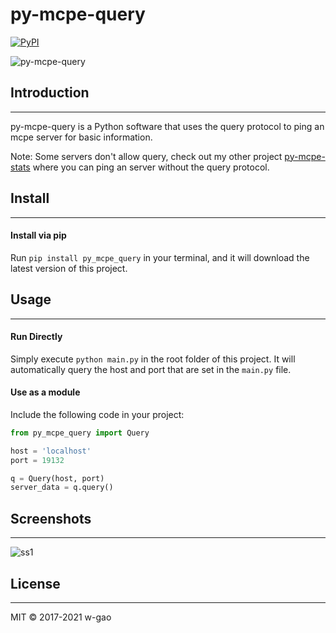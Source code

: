 # py-mcpe-query

[![PyPI](https://img.shields.io/pypi/v/py_mcpe_query.svg)](https://pypi.python.org/pypi/py_mcpe_query/)

![py-mcpe-query](https://github.com/w-gao/py-mcpe-query/blob/master/images/logo.png)

## Introduction
------------
py-mcpe-query is a Python software that uses the query protocol to ping an mcpe server for basic information.

Note: Some servers don't allow query, check out my other project [py-mcpe-stats](https://github.com/w-gao/py-mcpe-stats) where you can ping an server without the query protocol.

## Install
-------

#### Install via pip
Run `pip install py_mcpe_query` in your terminal, and it will download the latest version of this project.

## Usage
-----
#### Run Directly

Simply execute `python main.py` in the root folder of this project.
It will automatically query the host and port that are set in the `main.py` file.


#### Use as a module

Include the following code in your project:

```python
from py_mcpe_query import Query

host = 'localhost'
port = 19132

q = Query(host, port)
server_data = q.query()
```

## Screenshots
-----------

![ss1](images/screenshot-1.png?raw=true "Sample query")

## License
-------

MIT &copy; 2017-2021 w-gao
